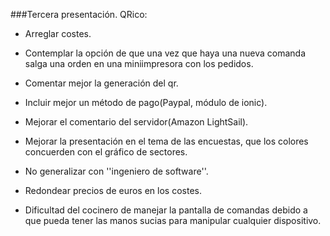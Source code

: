 ###Tercera presentación. QRico:

* Arreglar costes.

* Contemplar la opción de que una vez que haya una nueva comanda salga una orden en una miniimpresora con los pedidos.

* Comentar mejor la generación del qr.

* Incluir mejor un método de pago(Paypal, módulo de ionic).

* Mejorar el comentario del servidor(Amazon LightSail).

* Mejorar la presentación en el tema de las encuestas, que los colores concuerden con el gráfico de sectores.

* No generalizar con ''ingeniero de software''.

* Redondear precios de euros en los costes.

* Dificultad del cocinero de manejar la pantalla de comandas debido a que pueda tener las manos sucias para manipular cualquier dispositivo.
